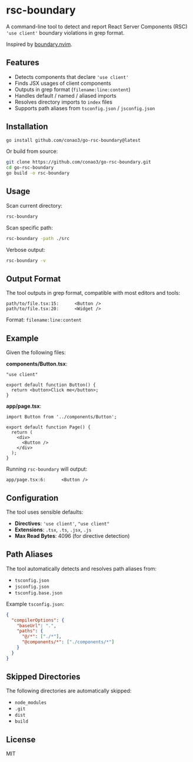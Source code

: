 # rsc-boundary

A command-line tool to detect and report React Server Components (RSC) `'use client'` boundary violations in grep format.

Inspired by [boundary.nvim](https://github.com/Kenzo-Wada/boundary.nvim).

## Features

- Detects components that declare `'use client'`
- Finds JSX usages of client components
- Outputs in grep format (`filename:line:content`)
- Handles default / named / aliased imports
- Resolves directory imports to `index` files
- Supports path aliases from `tsconfig.json` / `jsconfig.json`

## Installation

```bash
go install github.com/conao3/go-rsc-boundary@latest
```

Or build from source:

```bash
git clone https://github.com/conao3/go-rsc-boundary.git
cd go-rsc-boundary
go build -o rsc-boundary
```

## Usage

Scan current directory:

```bash
rsc-boundary
```

Scan specific path:

```bash
rsc-boundary -path ./src
```

Verbose output:

```bash
rsc-boundary -v
```

## Output Format

The tool outputs in grep format, compatible with most editors and tools:

```
path/to/file.tsx:15:      <Button />
path/to/file.tsx:20:      <Widget />
```

Format: `filename:line:content`

## Example

Given the following files:

**components/Button.tsx**:
```tsx
"use client"

export default function Button() {
  return <button>Click me</button>;
}
```

**app/page.tsx**:
```tsx
import Button from '../components/Button';

export default function Page() {
  return (
    <div>
      <Button />
    </div>
  );
}
```

Running `rsc-boundary` will output:

```
app/page.tsx:6:      <Button />
```

## Configuration

The tool uses sensible defaults:

- **Directives**: `'use client'`, `"use client"`
- **Extensions**: `.tsx`, `.ts`, `.jsx`, `.js`
- **Max Read Bytes**: 4096 (for directive detection)

## Path Aliases

The tool automatically detects and resolves path aliases from:

- `tsconfig.json`
- `jsconfig.json`
- `tsconfig.base.json`

Example `tsconfig.json`:

```json
{
  "compilerOptions": {
    "baseUrl": ".",
    "paths": {
      "@/*": ["./*"],
      "@components/*": ["./components/*"]
    }
  }
}
```

## Skipped Directories

The following directories are automatically skipped:

- `node_modules`
- `.git`
- `dist`
- `build`

## License

MIT
